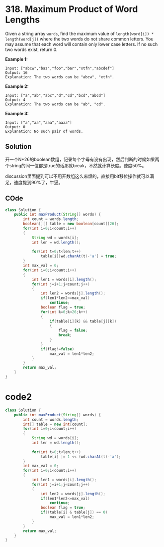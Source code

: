 # 318. Maximum Product of Word Lengths

Given a string array `words`, find the maximum value of `length(word[i]) * length(word[j])` where the two words do not share common letters. You may assume that each word will contain only lower case letters. If no such two words exist, return 0.

**Example 1:**

```
Input: ["abcw","baz","foo","bar","xtfn","abcdef"]
Output: 16 
Explanation: The two words can be "abcw", "xtfn".
```

**Example 2:**

```
Input: ["a","ab","abc","d","cd","bcd","abcd"]
Output: 4 
Explanation: The two words can be "ab", "cd".
```

**Example 3:**

```
Input: ["a","aa","aaa","aaaa"]
Output: 0 
Explanation: No such pair of words.
```



## Solution

开一个N*26的boolean数组，记录每个字母有没有出现，然后判断的时候如果两个string的同一位都是true的话那就break，不然就计算长度。速度50%。

discussion里面提到可以不用开数组这么麻烦的，直接用bit移位操作就可以满足，速度提到90%了，牛逼。





## COde

```java
class Solution {
    public int maxProduct(String[] words) {
        int count = words.length;
        boolean[][] table = new boolean[count][26];
        for(int i=0;i<count;i++)
        {
            String wd = words[i];
            int len = wd.length();
            
            for(int t=0;t<len;t++)
                table[i][wd.charAt(t)-'a'] = true;
        }
        int max_val = 0;
        for(int i=0;i<count;i++)
        {
            int len1 = words[i].length();
            for(int j=i+1;j<count;j++)
            {
                int len2 = words[j].length();
                if(len1*len2<=max_val)
                    continue;
                boolean flag = true;
                for(int k=0;k<26;k++)
                {
                    if(table[i][k] && table[j][k])
                    {
                        flag = false;
                        break;
                    }
                }
                if(flag!=false)
                    max_val = len1*len2;
            }
        }
        return max_val;
    }
}
```



# code2

```java
class Solution {
    public int maxProduct(String[] words) {
        int count = words.length;
        int[] table = new int[count];
        for(int i=0;i<count;i++)
        {
            String wd = words[i];
            int len = wd.length();
            
            for(int t=0;t<len;t++)
                table[i] |= 1 << (wd.charAt(t)-'a');
        }
        int max_val = 0;
        for(int i=0;i<count;i++)
        {
            int len1 = words[i].length();
            for(int j=i+1;j<count;j++)
            {
                int len2 = words[j].length();
                if(len1*len2<=max_val)
                    continue;
                boolean flag = true;
                if((table[i] & table[j]) == 0)
                    max_val = len1*len2;                    
            }
        }
        return max_val;
    }
}
```

